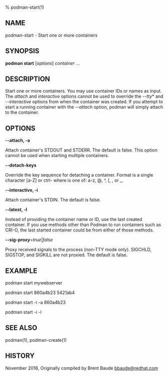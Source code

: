 % podman-start(1)

## NAME
podman\-start - Start one or more containers

## SYNOPSIS
**podman start** [*options*] *container* ...

## DESCRIPTION
Start one or more containers.  You may use container IDs or names as input.  The *attach* and *interactive*
options cannot be used to override the *--tty** and *--interactive* options from when the container
was created. If you attempt to start a running container with the *--attach* option, podman will simply
attach to the container.

## OPTIONS

**--attach, -a**

Attach container's STDOUT and STDERR.  The default is false. This option cannot be used when
starting multiple containers.

**--detach-keys**

Override the key sequence for detaching a container. Format is a single character [a-Z] or
ctrl-<value> where <value> is one of: a-z, @, ^, [, , or _.

**--interactive, -i**

Attach container's STDIN. The default is false.

**--latest, -l**

Instead of providing the container name or ID, use the last created container. If you use methods other than Podman
to run containers such as CRI-O, the last started container could be from either of those methods.

**--sig-proxy**=*true*|*false*

Proxy received signals to the process (non-TTY mode only). SIGCHLD, SIGSTOP, and SIGKILL are not proxied. The default is false.

## EXAMPLE

podman start mywebserver

podman start 860a4b23 5421ab4

podman start -i -a 860a4b23

podman start -i -l

## SEE ALSO
podman(1), podman-create(1)

## HISTORY
November 2018, Originally compiled by Brent Baude <bbaude@redhat.com>
